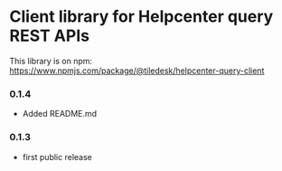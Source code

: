 # Client library for Helpcenter query REST APIs

This library is on npm: https://www.npmjs.com/package/@tiledesk/helpcenter-query-client


### 0.1.4
- Added README.md

### 0.1.3
- first public release
